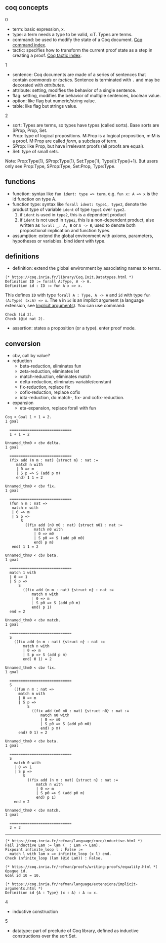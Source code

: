 ## coq concepts

0

- term: basic expression, x.
- type: a term needs a type to be valid, x:T. Types are terms.
- command: be used to modify the state of a Coq document. [Coq command index](https://coq.inria.fr/refman/coq-cmdindex.html#command-index).
- tactic: specifies how to transform the current proof state as a step in creating a proof. [Coq tactic index](https://coq.inria.fr/refman/coq-tacindex.html#tactic-index).

1

- sentence: Coq documents are made of a series of sentences that contain *commands* or *tactics*. Sentence is terminated with `.` and may be decorated with *attributes*.
- attribute: setting, modifies the behavior of a single sentence.
- flag: setting, modifies the behavior of multiple sentences, boolean value.
- option: like flag but numeric/string value.
- table: like flag but strings value.

2

- sort: Types are terms, so types have types (called sorts). Base sorts are SProp, Prop, Set.
- Prop: type of logical propositions. M:Prop is a logical proposition, m:M is a proof. M:Prop are called *form*, a subclass of term.
- SProp: like Prop, but have irrelevant proofs (all proofs are equal).
- Set: type of small sets.

Note: Prop:Type(1), SProp:Type(1), Set:Type(1), Type(i):Type(i+1). But users only see Prop:Type, SProp:Type, Set:Prop, Type:Type.

## functions

- function: syntax like `fun ident: type => term`, e.g. `fun x: A => x` is the id function on type A.
- function type: syntax like `forall ident: type1, type2`, denote the product type of variable `ident` of type `type1` over `type2`.
  1. if `ident` is used in `type2`, this is a dependent product
  2. if `ident` is not used in `type2`, this is a non-dependent product, alse written as `forall _: A, B` or `A -> B`, used to denote both propositional implication and function types.
- assumption: extend the global environment with axioms, parameters, hypotheses or variables. bind ident with type.

## definitions

- definition: extend the global environment by associating names to terms.

```coq
(* https://coq.inria.fr/library/Coq.Init.Datatypes.html *)
Definition ID := forall A:Type, A -> A.
Definition id : ID := fun A x => x.
```

This defines `ID` with type `forall A : Type, A -> A` and `id` with type `fun (A:Type) (x:A) => x`. The `A` in `id` is an implicit argument (a language extension, see [Implicit arguments](https://coq.inria.fr/refman/language/extensions/implicit-arguments.html#implicitarguments)). You can use command:

```
Check (id 2).
Check (@id nat 2).
```

- assertion: states a proposition (or a type). enter proof mode.

## conversion

- cbv, call by value?
- reduction
  * beta-reduction, eliminates fun
  * zeta-reduction, eliminates let
  * match-reduction, eliminates match
  * delta-reduction, eliminates variable/constant
  * fix-reduction, replace fix
  * cofix-reduction, replace cofix
  * iota-reduction, do match-, fix- and cofix-reduction.
- expansion
  * eta-expansion, replace forall with fun

```coq
Coq < Goal 1 + 1 = 2.
1 goal
  
  ============================
  1 + 1 = 2

Unnamed_thm0 < cbv delta.
1 goal
  
  ============================
  (fix add (n m : nat) {struct n} : nat :=
     match n with
     | 0 => m
     | S p => S (add p m)
     end) 1 1 = 2

Unnamed_thm0 < cbv fix.
1 goal
  
  ============================
  (fun n m : nat =>
   match n with
   | 0 => m
   | S p =>
       S
         ((fix add (n0 m0 : nat) {struct n0} : nat :=
             match n0 with
             | 0 => m0
             | S p0 => S (add p0 m0)
             end) p m)
   end) 1 1 = 2

Unnamed_thm0 < cbv beta.
1 goal
  
  ============================
  match 1 with
  | 0 => 1
  | S p =>
      S
        ((fix add (n m : nat) {struct n} : nat :=
            match n with
            | 0 => m
            | S p0 => S (add p0 m)
            end) p 1)
  end = 2

Unnamed_thm0 < cbv match.
1 goal
  
  ============================
  S
    ((fix add (n m : nat) {struct n} : nat :=
        match n with
        | 0 => m
        | S p => S (add p m)
        end) 0 1) = 2

Unnamed_thm0 < cbv fix.
1 goal
  
  ============================
  S
    ((fun n m : nat =>
      match n with
      | 0 => m
      | S p =>
          S
            ((fix add (n0 m0 : nat) {struct n0} : nat :=
                match n0 with
                | 0 => m0
                | S p0 => S (add p0 m0)
                end) p m)
      end) 0 1) = 2

Unnamed_thm0 < cbv beta.
1 goal
  
  ============================
  S
    match 0 with
    | 0 => 1
    | S p =>
        S
          ((fix add (n m : nat) {struct n} : nat :=
              match n with
              | 0 => m
              | S p0 => S (add p0 m)
              end) p 1)
    end = 2

Unnamed_thm0 < cbv match.
1 goal
  
  ============================
  2 = 2
```

----

```coq
(* https://coq.inria.fr/refman/language/core/inductive.html *)
Fail Inductive Lam := lam (_ : Lam -> Lam).
Fixpoint infinite_loop l : False :=
  match l with lam x => infinite_loop (x l) end.
Check infinite_loop (lam (@id Lam)) : False.
```

```coq
(* https://coq.inria.fr/refman/proofs/writing-proofs/equality.html *)
Opaque id.
Goal id 10 = 10.
```

```coq
(* https://coq.inria.fr/refman/language/extensions/implicit-arguments.html *)
Definition id {A : Type} (x : A) : A := x.
```

4

- inductive construction

5

- datatype: part of preclude of Coq library, defined as inductive constructions over the sort Set.
